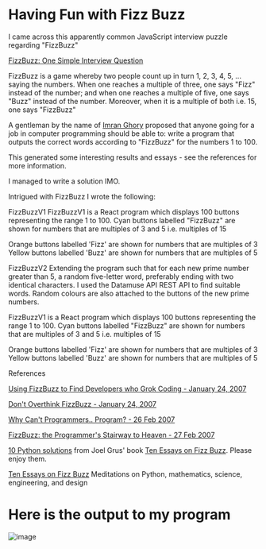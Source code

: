 # Having Fun with Fizz Buzz

I came across this apparently common JavaScript interview puzzle regarding "FizzBuzz"

[FizzBuzz: One Simple Interview Question](https://www.youtube.com/watch?v=QPZ0pIK_wsc)

FizzBuzz is a game whereby two people count up in turn 1, 2, 3, 4, 5, ... saying the numbers.
When one reaches a multiple of three, one says "Fizz" instead of the number;
and when one reaches a multiple of five, one says "Buzz" instead of the number.
Moreover, when it is a multiple of both i.e. 15, one says "FizzBuzz"

A gentleman by the name of [Imran Ghory](https://imranontech.com/2007/01/24/using-fizzbuzz-to-find-developers-who-grok-coding/) proposed that anyone going for a job in computer programming should be able to:
write a program that outputs the correct words according to "FizzBuzz" for the numbers 1 to 100.

This generated some interesting results and essays - see the references for more information.

I managed to write a solution IMO.

Intrigued with FizzBuzz I wrote the following:

FizzBuzzV1
FizzBuzzV1 is a React program which displays 100 buttons representing the range 1 to 100.
Cyan buttons labelled "FizzBuzz" are shown for numbers that are multiples of 3 and 5
i.e. multiples of 15

Orange buttons labelled 'Fizz' are shown for numbers that are multiples of 3
Yellow buttons labelled 'Buzz' are shown for numbers that are multiples of 5

FizzBuzzV2
Extending the program such that for each new prime number greater than 5,
a random five-letter word, preferably ending with two identical characters.
I used the Datamuse API REST API to find suitable words.
Random colours are also attached to the buttons of the new prime numbers.

FizzBuzzV1 is a React program which displays 100 buttons representing the range 1 to 100.
Cyan buttons labelled "FizzBuzz" are shown for numbers that are multiples of 3 and 5
i.e. multiples of 15

Orange buttons labelled 'Fizz' are shown for numbers that are multiples of 3
Yellow buttons labelled 'Buzz' are shown for numbers that are multiples of 5

References

[Using FizzBuzz to Find Developers who Grok Coding - January 24, 2007](https://imranontech.com/2007/01/24/using-fizzbuzz-to-find-developers-who-grok-coding/)

[Don't Overthink FizzBuzz - January 24, 2007](http://weblog.raganwald.com/2007/01/dont-overthink-fizzbuzz.html)

[Why Can't Programmers.. Program? - 26 Feb 2007](https://blog.codinghorror.com/why-cant-programmers-program/)

[FizzBuzz: the Programmer's Stairway to Heaven - 27 Feb 2007](https://blog.codinghorror.com/fizzbuzz-the-programmers-stairway-to-heaven/)

[10 Python solutions](https://github.com/joelgrus/fizzbuzz) from Joel Grus' book
[Ten Essays on Fizz Buzz](https://fizzbuzzbook.com).
Please enjoy them.

[Ten Essays on Fizz Buzz](https://fizzbuzzbook.com)
Meditations on Python, mathematics, science, engineering, and design

# Here is the output to my program

![image](https://user-images.githubusercontent.com/91061592/195984488-10c15149-ff74-4495-9000-f70ccd095bb7.png)

